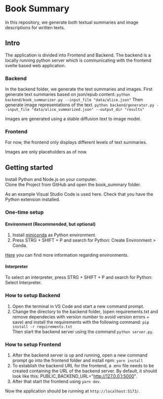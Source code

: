 # Book Summary

In this repository, we generate both textual summaries and image descriptions for written texts.

## Intro

The application is divided into Frontend and Backend. The backend is a locally running python server which is communicating with the frontend svelte based web application.

### Backend

In the backend folder, we generate the text summaries and images.
First generate text summaries based on json/epub content:
`python backend/book_summarizer.py --input_file "data/alice.json"`
Then generate image representations of the text.
`python backend/generator.py --input_file "data/alice_summarized.json" --output_dir "results"`

Images are generated using a stable diffusion text to image model.

### Frontend

For now, the frontend only displays different levels of text summaries.

Images are only placeholders as of now.

## Getting started

Install Python and Node.js on your computer.<br>
Clone the Project from GitHub and open the book_summary folder.

As an example Visual Studio Code is used here. Check that you have the Python extension installed.

### One-time setup

#### Environment (Recommended, but optional)

1.  Install [miniconda](https://docs.conda.io/projects/miniconda/en/latest/index.html) as Python environment.
2.  Press STRG + SHIFT + P and search for Python: Create Environment > Conda.

[Here](https://code.visualstudio.com/docs/python/environments) you can find more information regarding environments.

#### Interpreter

To select an interpreter, press STRG + SHIFT + P and search for Python: Select Interpreter.

### How to setup Backend

1.  Open the terminal in VS Code and start a new command prompt.
2.  Change the directory to the backend folder, (open requirements.txt and remove dependecies with version number to avoid version errors + save) and install the requirements with the following command: `pip install -r requirements.txt` <br>
    Then start the backend server using the command `python server.py`.

### How to setup Frontend

1. After the backend server is up and running, open a new command prompt go into the frontend folder and install npm: `yarn install`
2. To establish the backend URL for the frontend, a .env file needs to be created containing the URL of the backend server. By default, it should look like this: PUBLIC_BACKEND_URL="http://127.0.0.1:5000".
3. After that start the frontend using `yarn dev`.

Now the application should be running at `http://localhost:5173/`.
